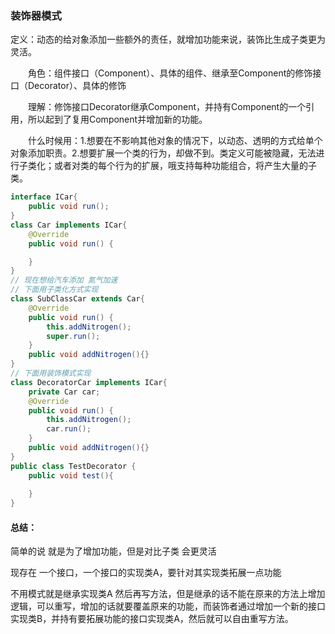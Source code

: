 ### 装饰器模式

定义：动态的给对象添加一些额外的责任，就增加功能来说，装饰比生成子类更为灵活。

　　角色：组件接口（Component）、具体的组件、继承至Component的修饰接口（Decorator）、具体的修饰

　　理解：修饰接口Decorator继承Component，并持有Component的一个引用，所以起到了复用Component并增加新的功能。

　　什么时候用：1.想要在不影响其他对象的情况下，以动态、透明的方式给单个对象添加职责。2.想要扩展一个类的行为，却做不到。类定义可能被隐藏，无法进行子类化；或者对类的每个行为的扩展，哦支持每种功能组合，将产生大量的子类。

```java
interface ICar{
    public void run();
}
class Car implements ICar{
    @Override
    public void run() {

    }
}
// 现在想给汽车添加 氮气加速
// 下面用子类化方式实现
class SubClassCar extends Car{
    @Override
    public void run() {
        this.addNitrogen();
        super.run();
    }
    public void addNitrogen(){}
}
// 下面用装饰模式实现
class DecoratorCar implements ICar{
    private Car car;
    @Override
    public void run() {
        this.addNitrogen();
        car.run();
    }
    public void addNitrogen(){}
}
public class TestDecorator {
    public void test(){
        
    }
}
```

#### 总结：

简单的说 就是为了增加功能，但是对比子类 会更灵活

现存在 一个接口，一个接口的实现类A，要针对其实现类拓展一点功能

不用模式就是继承实现类A 然后再写方法，但是继承的话不能在原来的方法上增加逻辑，可以重写，增加的话就要覆盖原来的功能，而装饰者通过增加一个新的接口实现类B，并持有要拓展功能的接口实现类A，然后就可以自由重写方法。

